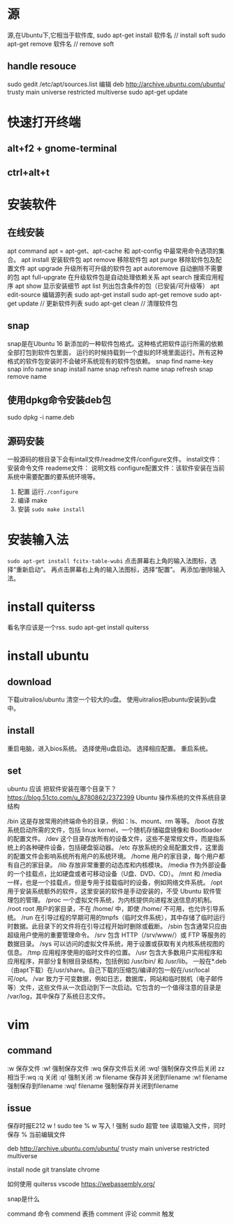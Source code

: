 # 源
源,在Ubuntu下,它相当于软件库,
sudo apt-get install  软件名 // install soft
sudo apt-get remove 软件名   // remove soft
## handle resouce
sudo gedit /etc/apt/sources.list
编辑
	deb http://archive.ubuntu.com/ubuntu/ trusty main universe restricted multiverse
sudo apt-get update

# 快速打开终端
## alt+f2 + gnome-terminal
## ctrl+alt+t

# 安装软件
## 在线安装
apt command
apt = apt-get、apt-cache 和 apt-config 中最常用命令选项的集合。
apt install       安装软件包
apt remove        移除软件包
apt purge         移除软件包及配置文件
apt upgrade       升级所有可升级的软件包
apt autoremove    自动删除不需要的包
apt full-upgrate  在升级软件包是自动处理依赖关系
apt search        搜索应用程序
apt show          显示安装细节
apt list          列出包含条件的包（已安装/可升级等）
apt edit-source   编辑源列表
sudo apt-get install <name>
sudo apt-get remove <name>
sudo apt-get update         // 更新软件列表
sudo apt-get clean          // 清理软件包
## snap
snap是在Ubuntu 16 新添加的一种软件包格式。这种格式把软件运行所需的依赖全部打包到软件包里面， 运行的时候持载到一个虚拟的环境里面运行。所有这种格式的软件包安装时不会破坏系统现有的软件包依赖。
snap find name-key
snap info name
snap install name
snap refresh name
snap refresh
snap remove name

## 使用dpkg命令安装deb包
sudo dpkg -i name.deb

## 源码安装
一般源码的根目录下会有intall文件/readme文件/configure文件。
install文件：     安装命令文件
reademe文件：     说明文档
configure配置文件：该软件安装在当前系统中需要配置的要系统环境等。
1. 配置 运行`./configure`
2. 编译 make
3. 安装 `sudo make install`

# 安装输入法
`sudo apt-get install fcitx-table-wubi`
点击屏幕右上角的输入法图标，选择“重新启动”。
再点击屏幕右上角的输入法图标，选择“配置”。
再添加/删除输入法。


# install quiterss
看名字应该是一个rss.
sudo apt-get install quiterss

# install ubuntu
## download
下载uitralios/ubuntu
清空一个较大的u盘。
使用uitralios把ubuntu安装到u盘中。
## install
重启电脑，进入bios系统。
选择使用u盘启动。
选择相应配置。
重启系统。
## set


ubuntu 应该 把软件安装在哪个目录下？
https://blog.51cto.com/u_8780862/2372399 Ubuntu 操作系统的文件系统目录结构




/bin
	这是存放常用的终端命令的目录，例如：ls、mount、rm 等等。
/boot
	存放系统启动所需的文件，包括 linux kernel，一个随机存储磁盘镜像和 Bootloader 的配置文件。
/dev
	这个目录存放所有的设备文件，这些不是常规文件，而是指系统上的各种硬件设备，包括硬盘驱动器。
/etc
	存放系统的全局配置文件，这里面的配置文件会影响系统所有用户的系统环境。
/home
	用户的家目录，每个用户都有自己的家目录。
/lib
	存放非常重要的动态库和内核模块。
/media
	作为外部设备的一个挂载点，比如硬盘或者可移动设备（U盘、DVD、CD）。
/mnt
	和 /media 一样，也是一个挂载点，但是专用于挂载临时的设备，例如网络文件系统。
/opt
	用于安装系统额外的软件，这里安装的软件是手动安装的，不受 Ubuntu 软件管理包的管理。
/proc
	一个虚拟文件系统，为内核提供向进程发送信息的机制。
/root
	root 用户的家目录，不在 /home/ 中，即使 /home/ 不可用，也允许引导系统。
/run
	在引导过程的早期可用的tmpfs（临时文件系统），其中存储了临时运行时数据。此目录下的文件将在引导过程开始时删除或截断。
/sbin
	包含通常只应由超级用户使用的重要管理命令。
/srv
	包含 HTTP（/srv/www/）或 FTP 等服务的数据目录。
/sys
	可以访问的虚拟文件系统，用于设置或获取有关内核系统视图的信息。
/tmp
	应用程序使用的临时文件的位置。
/usr
	包含大多数用户实用程序和应用程序，并部分复制根目录结构，包括例如 /usr/bin/ 和 /usr/lib。
	一般在*.deb（由apt下载）在/usr/share。自己下载的压缩包/编译的包一般在/usr/local可/opt。
/var
	致力于可变数据，例如日志，数据库，网站和临时脱机（电子邮件等）文件，这些文件从一次启动到下一次启动。它包含的一个值得注意的目录是 /var/log，其中保存了系统日志文件。

# vim
## command
:w            保存文件
:w!           强制保存文件
:wq           保存文件后关闭
:wq!          强制保存文件后关闭
zz            相当于:wq
:q            关闭
:q!           强制关闭
:w filename   保存并关闭到filename
:w! filename  强制保存到filename
:wq! filename 强制保存并关闭到filename
## issue
保存时报E212
w ! sudo tee %
w    写入
!    强制
sudo 超管
tee  读取输入文件，同时保存
%    当前编辑文件


deb http://archive.ubuntu.com/ubuntu/ trusty main universe restricted multiverse








install
	node
	git
	translate
	chrome


如何使用
	quiterss
	vscode
	https://webassembly.org/

snap是什么

command 命令
commend 表扬
comment 评论
commit  触发






